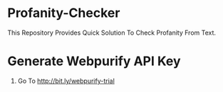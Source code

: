 # Profanity-Checker

This Repository Provides Quick Solution To Check Profanity From Text.

# Generate Webpurify API Key
1) Go To http://bit.ly/webpurify-trial

